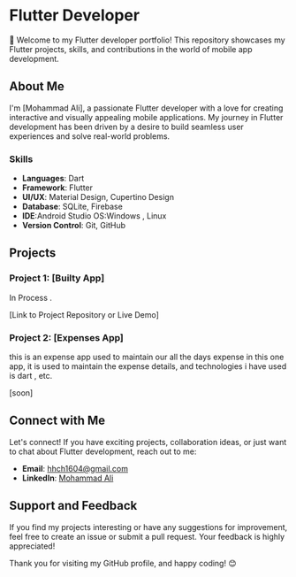 # Flutter Developer 

👋 Welcome to my Flutter developer portfolio! This repository showcases my Flutter projects, skills, and contributions in the world of mobile app development.

## About Me

I'm [Mohammad Ali], a passionate Flutter developer with a love for creating interactive and visually appealing mobile applications. My journey in Flutter development has been driven by a desire to build seamless user experiences and solve real-world problems.

### Skills

- **Languages**: Dart
- **Framework**: Flutter
- **UI/UX**: Material Design, Cupertino Design
- **Database**: SQLite, Firebase
- **IDE**:Android Studio OS:Windows , Linux 
- **Version Control**: Git, GitHub

## Projects

### Project 1: [Builty App]

In Process . 

[Link to Project Repository or Live Demo]

### Project 2: [Expenses App]

this is an expense app used to maintain our all the days expense in this one app, it is used to maintain the expense details, and technologies i have used is dart , etc.

[soon]


## Connect with Me

Let's connect! If you have exciting projects, collaboration ideas, or just want to chat about Flutter development, reach out to me:

- **Email**: hhch1604@gmail.com
- **LinkedIn**: [Mohammad Ali](https://www.linkedin.com/in/mohammad-ali-2ab7a4205/)
## Support and Feedback

If you find my projects interesting or have any suggestions for improvement, feel free to create an issue or submit a pull request. Your feedback is highly appreciated!

Thank you for visiting my GitHub profile, and happy coding! 😊

